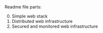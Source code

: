 Readme file parts:

0. Simple web stack
1. Distributed web infrastructure
2. Secured and monitored web infrastructure
